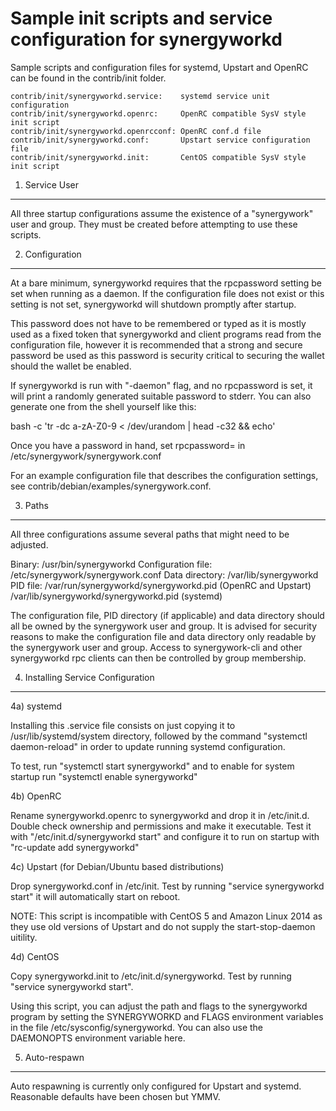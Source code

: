Sample init scripts and service configuration for synergyworkd
==========================================================

Sample scripts and configuration files for systemd, Upstart and OpenRC
can be found in the contrib/init folder.

    contrib/init/synergyworkd.service:    systemd service unit configuration
    contrib/init/synergyworkd.openrc:     OpenRC compatible SysV style init script
    contrib/init/synergyworkd.openrcconf: OpenRC conf.d file
    contrib/init/synergyworkd.conf:       Upstart service configuration file
    contrib/init/synergyworkd.init:       CentOS compatible SysV style init script

1. Service User
---------------------------------

All three startup configurations assume the existence of a "synergywork" user
and group.  They must be created before attempting to use these scripts.

2. Configuration
---------------------------------

At a bare minimum, synergyworkd requires that the rpcpassword setting be set
when running as a daemon.  If the configuration file does not exist or this
setting is not set, synergyworkd will shutdown promptly after startup.

This password does not have to be remembered or typed as it is mostly used
as a fixed token that synergyworkd and client programs read from the configuration
file, however it is recommended that a strong and secure password be used
as this password is security critical to securing the wallet should the
wallet be enabled.

If synergyworkd is run with "-daemon" flag, and no rpcpassword is set, it will
print a randomly generated suitable password to stderr.  You can also
generate one from the shell yourself like this:

bash -c 'tr -dc a-zA-Z0-9 < /dev/urandom | head -c32 && echo'

Once you have a password in hand, set rpcpassword= in /etc/synergywork/synergywork.conf

For an example configuration file that describes the configuration settings,
see contrib/debian/examples/synergywork.conf.

3. Paths
---------------------------------

All three configurations assume several paths that might need to be adjusted.

Binary:              /usr/bin/synergyworkd
Configuration file:  /etc/synergywork/synergywork.conf
Data directory:      /var/lib/synergyworkd
PID file:            /var/run/synergyworkd/synergyworkd.pid (OpenRC and Upstart)
                     /var/lib/synergyworkd/synergyworkd.pid (systemd)

The configuration file, PID directory (if applicable) and data directory
should all be owned by the synergywork user and group.  It is advised for security
reasons to make the configuration file and data directory only readable by the
synergywork user and group.  Access to synergywork-cli and other synergyworkd rpc clients
can then be controlled by group membership.

4. Installing Service Configuration
-----------------------------------

4a) systemd

Installing this .service file consists on just copying it to
/usr/lib/systemd/system directory, followed by the command
"systemctl daemon-reload" in order to update running systemd configuration.

To test, run "systemctl start synergyworkd" and to enable for system startup run
"systemctl enable synergyworkd"

4b) OpenRC

Rename synergyworkd.openrc to synergyworkd and drop it in /etc/init.d.  Double
check ownership and permissions and make it executable.  Test it with
"/etc/init.d/synergyworkd start" and configure it to run on startup with
"rc-update add synergyworkd"

4c) Upstart (for Debian/Ubuntu based distributions)

Drop synergyworkd.conf in /etc/init.  Test by running "service synergyworkd start"
it will automatically start on reboot.

NOTE: This script is incompatible with CentOS 5 and Amazon Linux 2014 as they
use old versions of Upstart and do not supply the start-stop-daemon uitility.

4d) CentOS

Copy synergyworkd.init to /etc/init.d/synergyworkd. Test by running "service synergyworkd start".

Using this script, you can adjust the path and flags to the synergyworkd program by
setting the SYNERGYWORKD and FLAGS environment variables in the file
/etc/sysconfig/synergyworkd. You can also use the DAEMONOPTS environment variable here.

5. Auto-respawn
-----------------------------------

Auto respawning is currently only configured for Upstart and systemd.
Reasonable defaults have been chosen but YMMV.
